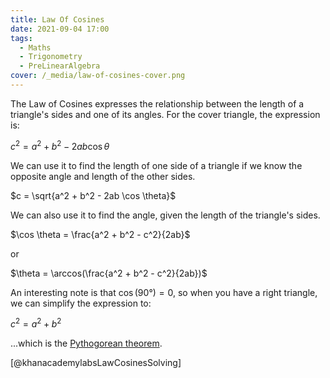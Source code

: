 ```yaml
---
title: Law Of Cosines
date: 2021-09-04 17:00
tags:
  - Maths
  - Trigonometry
  - PreLinearAlgebra
cover: /_media/law-of-cosines-cover.png
---
```


The Law of Cosines expresses the relationship between the length of a triangle's sides and one of its angles. For the cover triangle, the expression is:

$c^2 = a^2 + b^2 - 2ab \cos \theta$

We can use it to find the length of one side of a triangle if we know the opposite angle and length of the other sides.

$c = \sqrt{a^2 + b^2 - 2ab \cos \theta}$

We can also use it to find the angle, given the length of the triangle's sides.

$\cos \theta = \frac{a^2 + b^2 - c^2}{2ab}$

or 

$\theta = \arccos(\frac{a^2 + b^2 - c^2}{2ab})$

An interesting note is that $\cos(90°) = 0$, so when you have a right triangle, we can simplify the expression to:

$c^2 = a^2 + b^2$

...which is the [Pythogorean theorem](https://en.wikipedia.org/wiki/Pythagorean_theorem).

[@khanacademylabsLawCosinesSolving]